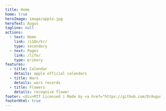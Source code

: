 ```yaml
---
title: Home
home: true
heroImage: image/apple.jpg
heroText: Augus
tagline: null
actions:
  - text: Home
    link: /i18n/kr/
    type: secondary
  - text: Pages
    link: /life/
    type: primary
features:
  - title: Calendar
    details: apple official calendars
  - title: Wars
    details: wars records
  - title: Flowers
    details: recognize flower
footer: <div>MIT Licensed | Made by <a href="https://github.com/DrAugus/" target="_blank">DrAugus</a></div><div>This page was generated by <a href="https://pages.github.com/" target="_blank">GitHub Pages</a>.</div>
footerHtml: true
---
```

